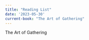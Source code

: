 ```yaml
---
title: "Reading List"
date: '2023-05-30'
current-book: "The Art of Gathering"
---
```


The Art of Gathering 
